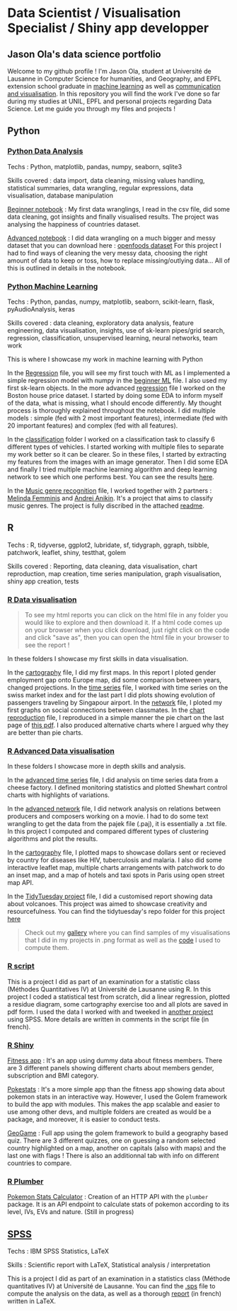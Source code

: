 # Data Scientist / Visualisation Specialist / Shiny app developper

## Jason Ola's data science portfolio 

Welcome to my github profile ! I'm Jason Ola, student at Université de Lausanne in Computer Science for humanities, and Geography, and EPFL extension school graduate in [machine learning](https://github.com/jasonola/datascience/blob/master/certifications/EPFL_ML_certificate.pdf) as well as [communication and visualisation](https://github.com/jasonola/datascience/blob/master/certifications/EPFL_communication_visualisation_certificate.pdf). In this repository you will find the work I've done so far during my studies at UNIL, EPFL and personal projects regarding Data Science. 
Let me guide you through my files and projects !

## Python

### [Python Data Analysis](https://github.com/jasonola/datascience/tree/master/python_data_analysis)

Techs : Python, matplotlib, pandas, numpy, seaborn, sqlite3

Skills covered : data import, data cleaning, missing values handling, statistical summaries, data wrangling, regular expressions, data visualisation, database manipulation

[Beginner notebook](https://github.com/jasonola/datascience/tree/master/python_data_analysis/beginner_data_wrangling) : My first data wranglings, I read in the csv file, did some data cleaning, got insights and finally visualised results. The project was analysing the happiness of countries dataset.

[Advanced notebook](https://github.com/jasonola/datascience/tree/master/python_data_analysis/advanced_data_wrangling) : I did data wrangling on a much bigger and messy dataset that you can download here : [openfoods dataset](en.openfoodfacts.org.products.tsv)
For this project I had to find ways of cleaning the very messy data, choosing the right amount of data to keep or toss, how to replace missing/outlying data... All of this is outlined in details in the notebook.

### [Python Machine Learning](https://github.com/jasonola/datascience/tree/master/python_ml)

Techs : Python, pandas, numpy, matplotlib, seaborn, scikit-learn, flask, pyAudioAnalysis, keras

Skills covered : data cleaning, exploratory data analysis, feature engineering, data visualisation, insights, use of sk-learn pipes/grid search, regression, classification, unsupervised learning, neural networks, team work

This is where I showcase my work in machine learning with Python

In the [Regression](https://github.com/jasonola/datascience/tree/master/python_ml/regression) file, you will see my first touch with ML as I implemented a simple regression model with numpy in the [beginner ML](https://github.com/jasonola/datascience/blob/master/python_ml/regression/initial_ml_exercices/beginner_ml.ipynb) file. I also used my first sk-learn objects.
In the more advanced [regression](https://github.com/jasonola/datascience/blob/master/python_ml/regression/regression/regression_project.ipynb) file I worked on the Boston house price dataset. I started by doing some EDA to inform myself of the data, what is missing, what I should encode differently. My thought process is thoroughly explained throughout the notebook. I did multiple models : simple (fed with 2 most important features), intermediate (fed with 20 important features) and complex (fed with all features).

In the [classification](https://github.com/jasonola/datascience/tree/master/python_ml/classification) folder I worked on a classification task to classify 6 different types of vehicles. I started working with multiple files to separate my work better so it can be clearer. So in these files, I started by extracting my features from the images with an image generator. Then I did some EDA and finally I tried multiple machine learning algorithm and deep learning network to see which one performs best. You can see the results [here](https://github.com/jasonola/datascience/blob/master/python_ml/classification/09%20Results.ipynb). 

In the [Music genre recognition](https://github.com/jasonola/datascience/tree/master/python_ml/music_genre_recognition) file, I worked together with 2 partners : [Melinda Femminis](https://github.com/melindafemminis) and [Andrei Anikin](https://github.com/Andrei-ctrl). It's a project that aims to classify music genres. The project is fully discribed in the attached [readme](https://github.com/jasonola/datascience/blob/master/python_ml/music_genre_recognition/README.md). 

## R

Techs : R, tidyverse, ggplot2, lubridate, sf, tidygraph, ggraph, tsibble, patchwork, leaflet, shiny, testthat, golem

Skills covered : Reporting, data cleaning, data visualisation, chart reproduction, map creation, time series manipulation, graph visualisation, shiny app creation, tests

### [R Data visualisation](https://github.com/jasonola/datascience/tree/master/R_data_visualisation)

> To see my html reports you can click on the html file in any folder you would like to explore and then download it. If a html code comes up on your browser when you click download, just right click on the code and click "save as", then you can open the html file in your browser to see the report !

In these folders I showcase my first skills in data visualisation. 

In the [cartography](https://github.com/jasonola/datascience/tree/master/R_data_visualisation/cartography) file, I did my first maps. In this report I ploted gender employment gap onto Europe map, did some comparison between years, changed projections. 
In the [time series](https://github.com/jasonola/datascience/tree/master/R_data_visualisation/time_series) file, I worked with time series on the swiss market index and for the last part I did plots showing evolution of passengers traveling by Singapour airport. 
In the [network](https://github.com/jasonola/datascience/tree/master/R_data_visualisation/network_analysis) file, I ploted my first graphs on social connections between classmates.
In the [chart reproduction](https://github.com/jasonola/datascience/tree/master/R_data_visualisation/chart_reproduction) file, I reproduced in a simple manner the pie chart on the last page of [this pdf](https://www.vd.ch/fileadmin/user_upload/organisation/dfin/aci/fichiers_pdf/21004_2019.pdf). I also produced alternative charts where I argued why they are better than pie charts.

### [R Advanced Data visualisation](https://github.com/jasonola/datascience/tree/master/R_advanced_data_visualisation)

In these folders I showcase more in depth skills and analysis. 

In the [advanced time series](https://github.com/jasonola/datascience/tree/master/R_advanced_data_visualisation/Report_1) file, I did analysis on time series data from a cheese factory. I defined monitoring statistics and plotted Shewhart control charts with highlights of variations.

In the [advanced network](https://github.com/jasonola/datascience/tree/master/R_advanced_data_visualisation/Report_2) file, I did network analysis on relations between producers and composers working on a movie. I had to do some text wrangling to get the data from the pajek file (.paj), it is essentially a .txt file. In this project I computed and compared different types of clustering algorithms and plot the results.  

In the [cartography](https://github.com/jasonola/datascience/tree/master/R_advanced_data_visualisation/Report_3) file, I plotted maps to showcase dollars sent or recieved by country for diseases like HIV, tuberculosis and malaria. I also did some interactive leaflet map, multiple charts arrangements with patchwork to do an inset map, and a map of hotels and taxi spots in Paris using open street map API.  

In the [TidyTuesday project](https://github.com/jasonola/datascience/tree/master/R_advanced_data_visualisation/Report_4) file, I did a customised report showing data about volcanoes. This project was aimed to showcase creativity and resourcefulness. You can find the tidytuesday's repo folder for this project [here](https://github.com/rfordatascience/tidytuesday/blob/master/data/2020/2020-05-12/readme.md)

> Check out my [gallery](https://github.com/jasonola/datascience/tree/master/gallery/gallery) where you can find samples of my visualisations that I did in my projects in .png format as well as the [code](https://github.com/jasonola/datascience/tree/master/gallery) I used to compute them.

### [R script](https://github.com/jasonola/datascience/tree/master/R_script)

This is a project I did as part of an examination for a statistic class (Méthodes Quantitatives IV) at Université de Lausanne using R. In this project I coded a statistical test from scratch, did a linear regression, plotted a residue diagram, some cartography exercise too and all plots are saved in pdf form. I used the data I worked with and tweeked in [another project](https://github.com/jasonola/datascience/tree/master/spss) using SPSS. More details are written in comments in the script file (in french).

### [R Shiny](https://github.com/jasonola/datascience/tree/master/R_shiny)

[Fitness app](https://github.com/jasonola/datascience/tree/master/R_shiny/fitness_app) : It's an app using dummy data about fitness members. There are 3 different panels showing different charts about members gender, subscription and BMI category. 

[Pokestats](https://github.com/jasonola/datascience/tree/master/R_shiny/Pokestats) : It's a more simple app than the fitness app showing data about pokemon stats in an interactive way. However, I used the Golem framework to build the app with modules. This makes the app scalable and easier to use among other devs, and multiple folders are created as would be a package, and moreover, it is easier to conduct tests.

[GeoGame](https://github.com/jasonola/datascience/tree/master/R_shiny/GeoGame) : Full app using the golem framework to build a geography based quiz. There are 3 different quizzes, one on guessing a random selected country highlighted on a map, another on capitals (also with maps) and the last one with flags ! There is also an additionnal tab with info on different countries to compare. 


### [R Plumber](https://github.com/jasonola/datascience/tree/master/R_plumber)
[Pokemon Stats Calculator](https://github.com/jasonola/datascience/tree/master/R_plumber/pokemon_calculator) : Creation of an HTTP API with the `plumber` package. It is an API endpoint to calculate stats of pokemon according to its level, IVs, EVs and nature. (Still in progress)

## [SPSS](https://github.com/jasonola/datascience/tree/master/spss) 

Techs : IBM SPSS Statistics, LaTeX

Skills : Scientific report with LaTeX, Statistical analysis / interpretation

This is a project I did as part of an examination in a statistics class (Méthode quantitatives IV) at Université de Lausanne. You can find the [.sps](https://github.com/jasonola/datascience/blob/master/spss/syntaxe.sps) file to compute the analysis on the data, as well as a thorough [report](https://github.com/jasonola/datascience/blob/master/spss/analyses_crimes_cantons.pdf) (in french) written in LaTeX. 
